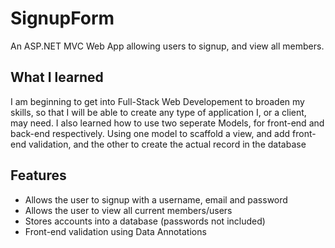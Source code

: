 # SignupForm
An ASP.NET MVC Web App allowing users to signup, and view all members.

## What I learned
I am beginning to get into Full-Stack Web Developement to broaden my skills, so that I will be able to create any type of application I, or a client, may need.
I also learned how to use two seperate Models, for front-end and back-end respectively. Using one model to scaffold a view, and add front-end validation, and the other
to create the actual record in the database

## Features
- Allows the user to signup with a username, email and password
- Allows the user to view all current members/users
- Stores accounts into a database (passwords not included)
- Front-end validation using Data Annotations
